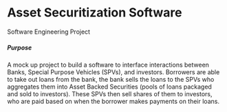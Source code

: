 # Asset Securitization Software
Software Engineering Project

##### Purpose
A mock up project to build a software to interface interactions between Banks, Special Purpose Vehicles (SPVs), and investors. 
Borrowers are able to take out loans from the bank, the bank sells the loans to the SPVs who aggregates them into Asset Backed Securities (pools of loans packaged and sold to investors). These SPVs then sell shares of them to investors, who are paid based on when the borrower makes payments on their loans.
